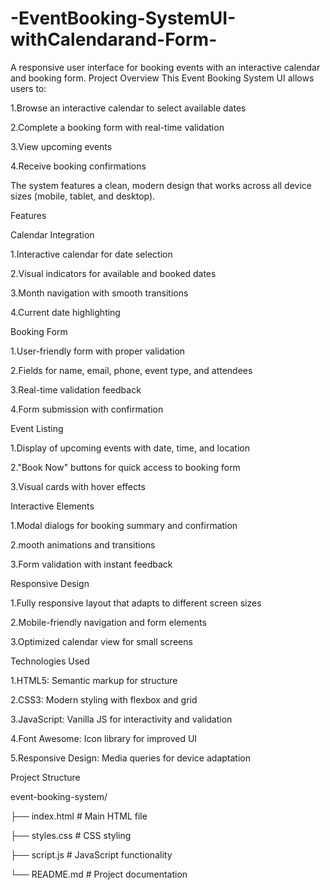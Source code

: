 # -EventBooking-SystemUI-withCalendarand-Form-
A responsive user interface for booking events with an interactive calendar and booking form.
Project Overview
This Event Booking System UI allows users to:

1.Browse an interactive calendar to select available dates<br>

2.Complete a booking form with real-time validation

3.View upcoming events

4.Receive booking confirmations

The system features a clean, modern design that works across all device sizes (mobile, tablet, and desktop).

Features

Calendar Integration

1.Interactive calendar for date selection

2.Visual indicators for available and booked dates

3.Month navigation with smooth transitions

4.Current date highlighting

Booking Form

1.User-friendly form with proper validation

2.Fields for name, email, phone, event type, and attendees

3.Real-time validation feedback

4.Form submission with confirmation

Event Listing

1.Display of upcoming events with date, time, and location

2."Book Now" buttons for quick access to booking form

3.Visual cards with hover effects

Interactive Elements

1.Modal dialogs for booking summary and confirmation

2.mooth animations and transitions

3.Form validation with instant feedback

Responsive Design

1.Fully responsive layout that adapts to different screen sizes

2.Mobile-friendly navigation and form elements

3.Optimized calendar view for small screens

Technologies Used

1.HTML5: Semantic markup for structure

2.CSS3: Modern styling with flexbox and grid

3.JavaScript: Vanilla JS for interactivity and validation

4.Font Awesome: Icon library for improved UI

5.Responsive Design: Media queries for device adaptation

Project Structure

event-booking-system/

├── index.html          # Main HTML file

├── styles.css          # CSS styling

├── script.js           # JavaScript functionality

└── README.md           # Project documentation
